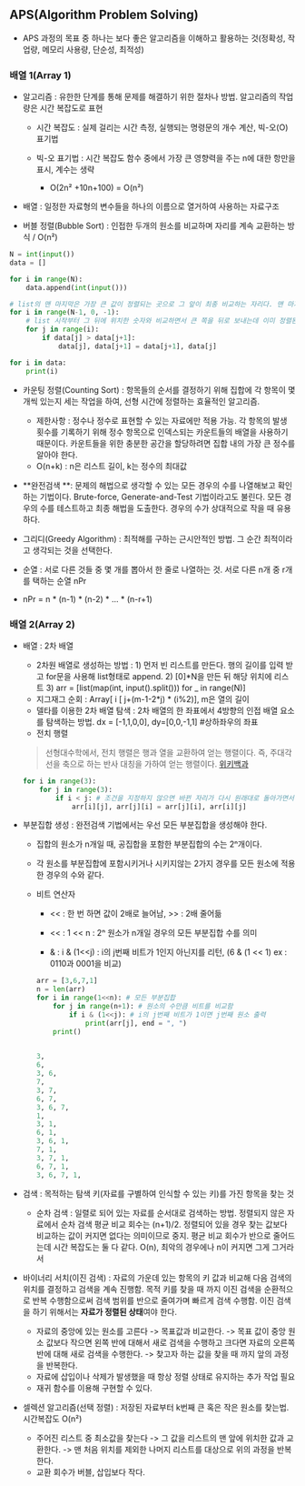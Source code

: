 ## APS(Algorithm Problem Solving)

- APS 과정의 목표 중 하나는 보다 좋은 알고리즘을 이해하고 활용하는 것(정확성, 작업량, 메모리 사용량, 단순성, 최적성)



### 배열 1(Array 1)

- 알고리즘 : 유한한 단계를 통해 문제를 해결하기 위한 절차나 방법. 알고리즘의 작업량은 시간 복잡도로 표현

  - 시간 복잡도 : 실제 걸리는 시간 측정, 실행되는 명령문의 개수 계산, 빅-오(O) 표기법

  - 빅-오 표기법 : 시간 복잡도 함수 중에서 가장 큰 영향력을 주는 n에 대한 항만을 표시, 계수는 생략

    - O(2n² +10n+100) = O(n²)

    

- 배열 : 일정한 자료형의 변수들을 하나의 이름으로 열거하여 사용하는 자료구조



- 버블 정렬(Bubble Sort) : 인접한 두개의 원소를 비교하며 자리를 계속 교환하는 방식 / O(n²)

```python
N = int(input())
data = []

for i in range(N):
    data.append(int(input()))

# list의 맨 마지막은 가장 큰 값이 정렬되는 곳으로 그 앞이 최종 비교하는 자리다. 맨 마지막이 가장 큰 숫자로 정렬되고 나면 차례로 그 앞 위치를 그 다음 큰 숫자로 정렬한다.
for i in range(N-1, 0, -1):
    # list 시작부터 그 뒤에 위치한 숫자와 비교하면서 큰 쪽을 뒤로 보내는데 이미 정렬된 숫자는 비교할 필요가 없다.
    for j in range(i):
        if data[j] > data[j+1]:
            data[j], data[j+1] = data[j+1], data[j]

for i in data:
    print(i)
```



- 카운팅 정렬(Counting Sort) : 항목들의 순서를 결정하기 위해 집합에 각 항목이 몇 개씩 있는지 세는 작업을 하여, 선형 시간에 정렬하는 효율적인 알고리즘. 

  - 제한사항 : 정수나 정수로 표현할 수 있는 자료에만 적용 가능. 각 항목의 발생 횟수를 기록하기 위해 정수 항목으로 인덱스되는 카운트들의 배열을 사용하기 때문이다. 카운트들을 위한 충분한 공간을 할당하려면 집합 내의 가장 큰 정수를 알아야 한다.
  - O(n+k) : n은 리스트 길이, k는 정수의 최대값

  

- **완전검색 **: 문제의 해법으로 생각할 수 있는 모든 경우의 수를 나열해보고 확인하는 기법이다. Brute-force, Generate-and-Test 기법이라고도 불린다. 모든 경우의 수를 테스트하고 최종 해법을 도출한다. 경우의 수가 상대적으로 작을 때 유용하다.

- 그리디(Greedy Algorithm) : 최적해를 구하는 근시안적인 방법. 그 순간 최적이라고 생각되는 것을 선택한다. 

- 순열 : 서로 다른 것들 중 몇 개를 뽑아서 한 줄로 나열하는 것. 서로 다른 n개 중 r개를 택하는 순열  nPr

- nPr = n * (n-1) * (n-2) * ... * (n-r+1)



### 배열 2(Array 2)

- 배열 : 2차 배열

  - 2차원 배열로 생성하는 방법 : 1) 먼저 빈 리스트를 만든다. 행의 길이를 입력 받고 for문을 사용해 list형태로 append. 2) [0]*N을 만든 뒤 해당 위치에 리스트 3) arr = [list(map(int, input().split())) for _ in range(N)]
  - 지그재그 순회 : Array[ i [ j+(m-1-2*j) * (i%2)], m은 열의 길이
  - 델타를 이용한 2차 배열 탐색 : 2차 배열의 한 좌표에서 4방향의 인접 배열 요소를 탐색하는 방법. dx = [-1,1,0,0], dy=[0,0,-1,1] #상하좌우의 좌표
  - 전치 행렬

  > 선형대수학에서, 전치 행렬은 행과 열을 교환하여 얻는 행렬이다. 즉, 주대각선을 축으로 하는 반사 대칭을 가하여 얻는 행렬이다. [위키백과](https://ko.wikipedia.org/wiki/전치행렬)

  ```python
  for i in range(3):
      for j in range(3):
          if i < j: # 조건을 지정하지 않으면 바뀐 자리가 다시 원래대로 돌아가면서 처음 배열 그대로
              arr[i][j], arr[j][i] = arr[j][i], arr[i][j]
  ```

  

- 부분집합 생성 : 완전검색 기법에서는 우선 모든 부분집합을 생성해야 한다.

  - 집합의 원소가 n개일 때, 공집합을 포함한 부분집합의 수는 2ⁿ개이다.

  - 각 원소를 부분집합에 포함시키거나 시키지않는 2가지 경우를 모든 원소에 적용한 경우의 수와 같다.

  - 비트 연산자

    - << : 한 번 하면 값이 2배로 늘어남, >> : 2배 줄어듦

    - << : 1 << n : 2ⁿ 원소가 n개일 경우의 모든 부분집합 수를 의미
    - & : i & (1<<j) : i의 j번째 비트가 1인지 아닌지를 리턴, (6 & (1 << 1) ex : 0110과 0001을 비교)

    ```python
    arr = [3,6,7,1]
    n = len(arr)
    for i in range(1<<n): # 모든 부분집합
        for j in range(n+1): # 원소의 수만큼 비트를 비교함
            if i & (1<<j): # i의 j번째 비트가 1이면 j번째 원소 출력
                print(arr[j], end = ", ")
        print()
       
    
    3, 
    6, 
    3, 6, 
    7, 
    3, 7, 
    6, 7, 
    3, 6, 7, 
    1, 
    3, 1, 
    6, 1, 
    3, 6, 1, 
    7, 1, 
    3, 7, 1, 
    6, 7, 1, 
    3, 6, 7, 1, 
    ```



- 검색 : 목적하는 탐색 키(자료를 구별하여 인식할 수 있는 키)를 가진 항목을 찾는 것
  - 순차 검색 : 일렬로 되어 있는 자료를 순서대로 검색하는 방법. 정렬되지 않은 자료에서 순차 검색 평균 비교 회수는 (n+1)/2. 정렬되어 있을 경우 찾는 값보다 비교하는 값이 커지면 없다는 의미이므로 중지. 평균 비교 회수가 반으로 줄어드는데 시간 복잡도는 둘 다 같다. O(n), 최악의 경우에나 n이 커지면 그게 그거라서

- 바이너리 서치(이진 검색) : 자료의 가운데 있는 항목의 키 값과 비교해 다음 검색의 위치를 결정하고 검색을 계속 진행함. 목적 키를 찾을 때 까지 이진 검색을 순환적으로 반복 수행함으로써 검색 범위를 반으로 줄여가며 빠르게 검색 수행함. 이진 검색을 하기 위해서는 **자료가 정렬된 상태**여야 한다.
  - 자료의 중앙에 있는 원소를 고른다 -> 목표값과 비교한다. -> 목표 값이 중앙 원소 값보다 작으면 왼쪽 반에 대해서 새로 검색을 수행하고 크다면 자료의 오른쪽 반에 대해 새로 검색을 수행한다. -> 찾고자 하는 값을 찾을 때 까지 앞의 과정을 반복한다.
  - 자료에 삽입이나 삭제가 발생했을 때 항상 정렬 상태로 유지하는 추가 작업 필요
  - 재귀 함수를 이용해 구현할 수 있다.

- 셀렉션 알고리즘(선택 정렬) : 저장된 자료부터 k번째 큰 혹은 작은 원소를 찾는법. 시간복잡도 O(n²)

  - 주어진 리스트 중 최소값을 찾는다 -> 그 값을 리스트의 맨 앞에 위치한 값과 교환한다. -> 맨 처음 위치를 제외한 나머지 리스트를 대상으로 위의 과정을 반복한다.
  - 교환 회수가 버블, 삽입보다 작다.

  

